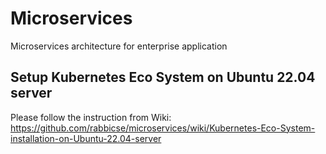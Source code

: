 # Microservices
Microservices architecture for enterprise application 

## Setup Kubernetes Eco System on Ubuntu 22.04 server
Please follow the instruction from Wiki: https://github.com/rabbicse/microservices/wiki/Kubernetes-Eco-System-installation-on-Ubuntu-22.04-server
